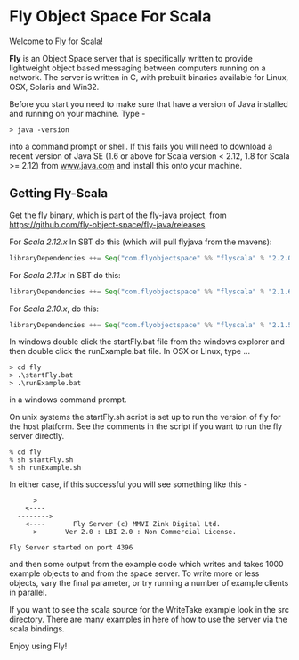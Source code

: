 # Fly Object Space For Scala


Welcome to Fly for Scala!

**Fly** is an Object Space server that is specifically written to provide
lightweight object based messaging between computers running on a network.
The server is written in C, with prebuilt binaries available for Linux,
OSX, Solaris and Win32.

Before you start you need to make sure that have a version of Java installed
and running on your machine. Type -

```
> java -version
```

into a command prompt or shell. If this fails you will need to download a
recent version of Java SE (1.6 or above for Scala version < 2.12, 1.8 for Scala >= 2.12)
from www.java.com and install this onto your machine.


Getting Fly-Scala
---------------

Get the fly binary, which is part of the fly-java project, from https://github.com/fly-object-space/fly-java/releases

For _Scala 2.12.x_ In SBT do this (which will pull flyjava from the mavens):

```scala
libraryDependencies ++= Seq("com.flyobjectspace" %% "flyscala" % "2.2.0-SNAPSHOT")
```

For _Scala 2.11.x_ In SBT do this:

```scala
libraryDependencies ++= Seq("com.flyobjectspace" %% "flyscala" % "2.1.6")
```

For _Scala 2.10.x_, do this:

```scala
libraryDependencies ++= Seq("com.flyobjectspace" %% "flyscala" % "2.1.5")
```

In windows double click the startFly.bat file from the windows explorer and
then double click the runExample.bat file. In OSX or Linux, type ...

```
> cd fly
> .\startFly.bat
> .\runExample.bat
```

in a windows command prompt.

On unix systems the startFly.sh script is set up to run the version of
fly for the host platform. See the comments in the script if you want to
run the fly server directly.

```
% cd fly
% sh startFly.sh
% sh runExample.sh
```

In either case, if this successful you will see something like this -

```
      >      
    <----    
  -------->  
    <----       Fly Server (c) MMVI Zink Digital Ltd.
      >       Ver 2.0 : LBI 2.0 : Non Commercial License.

Fly Server started on port 4396
```

and then some output from the example code which writes and takes 1000 example
objects to and from the space server. To write more or less objects, vary the
final parameter, or try running a number of example clients in parallel.

If you want to see the scala source for the WriteTake example look in the src
directory. There are many examples in here of how to use the server via the
scala bindings.

Enjoy using Fly!
